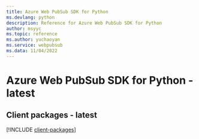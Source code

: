 ```yaml
---
title: Azure Web PubSub SDK for Python
ms.devlang: python
description: Reference for Azure Web PubSub SDK for Python
author: msyyc
ms.topic: reference
ms.author: yuchaoyan
ms.service: webpubsub
ms.data: 11/04/2022
---
```

# Azure Web PubSub SDK for Python - latest

## Client packages - latest
[!INCLUDE [client-packages](web-pubsub-client-index.md)]